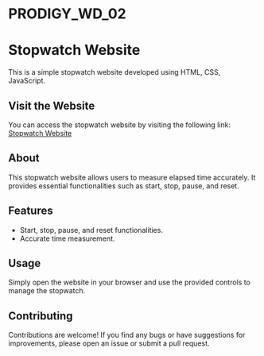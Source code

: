 # PRODIGY_WD_02
# Stopwatch Website

This is a simple stopwatch website developed using HTML, CSS, JavaScript.

## Visit the Website

You can access the stopwatch website by visiting the following link: [Stopwatch Website](https://saketh-reddy-bejadi.github.io/PRODIGY_WD_02/)

## About

This stopwatch website allows users to measure elapsed time accurately. It provides essential functionalities such as start, stop, pause, and reset.

## Features

- Start, stop, pause, and reset functionalities.
- Accurate time measurement.
  
## Usage

Simply open the website in your browser and use the provided controls to manage the stopwatch.

## Contributing

Contributions are welcome! If you find any bugs or have suggestions for improvements, please open an issue or submit a pull request.
